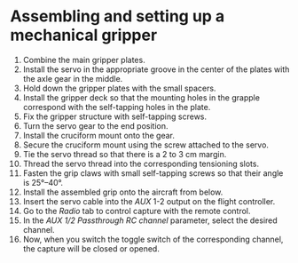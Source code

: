 # Assembling and setting up a mechanical gripper

1. Combine the main gripper plates.
2. Install the servo in the appropriate groove in the center of the plates with the axle gear in the middle.
3. Hold down the gripper plates with the small spacers.
4. Install the gripper deck so that the mounting holes in the grapple correspond with the self-tapping holes in the plate.
5. Fix the gripper structure with self-tapping screws.
6. Turn the servo gear to the end position.
7. Install the cruciform mount onto the gear.
8. Secure the cruciform mount using the screw attached to the servo.
9. Tie the servo thread so that there is a 2 to 3 cm margin.
10. Thread the servo thread into the corresponding tensioning slots.
11. Fasten the grip claws with small self-tapping screws so that their angle is 25°–40°.
12. Install the assembled grip onto the aircraft from below.
13. Insert the servo cable into the *AUX* 1-2 output on the flight controller.
14. Go to the *Radio* tab to control capture with the remote control.
15. In the *AUX 1/2 Passthrough RC channel* parameter, select the desired channel.
16. Now, when you switch the toggle switch of the corresponding channel, the capture will be closed or opened.
